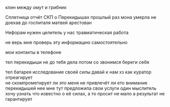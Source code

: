 клин между омут и грибник

Сплетница отчёт СКП о Перекидышах
прошлый раз
мона умерла не доехав до госпиталя
матвей арестован

Нефорам нужен целитель у нас травматическая работа 

не верь мне проверь эту информацию самостоятельно

мои контакты в телефоне

тел перекидыши не до тебя дела потом со звонимся береги себя

тел батарея исследование своей силы давай к нам
	хз как куратор отреагирует	
		не скомпрометирует ли это меня
			не привлечёт ли ето внимание перекидышей
				нее мне тут предложила свои услуги один мыслитель хочу узнать что известно о её силах, а то просит не мало а результат не гарантирует

